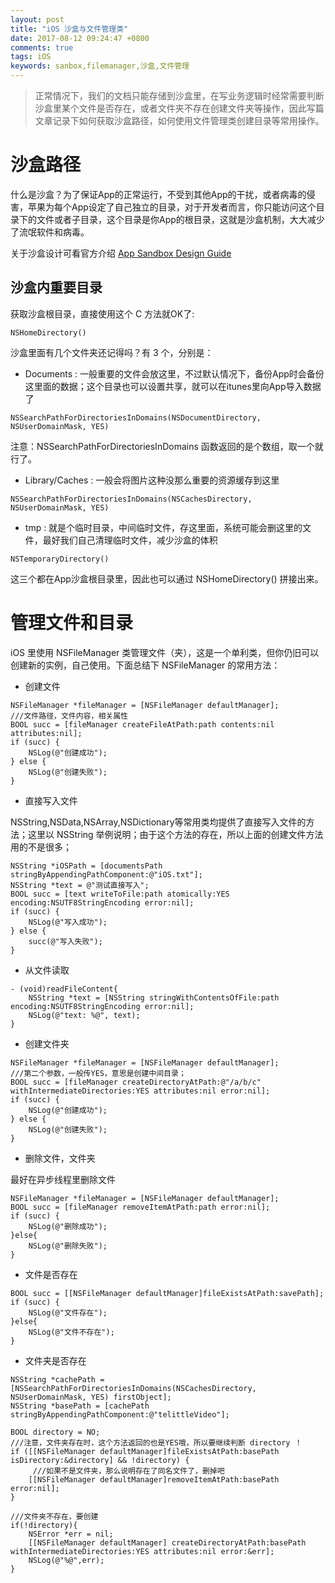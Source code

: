 ```yaml
---
layout: post
title: "iOS 沙盒与文件管理类"
date: 2017-08-12 09:24:47 +0800
comments: true
tags: iOS
keywords: sanbox,filemanager,沙盒,文件管理
---
```


> 正常情况下，我们的文档只能存储到沙盒里，在写业务逻辑时经常需要判断沙盒里某个文件是否存在，或者文件夹不存在创建文件夹等操作，因此写篇文章记录下如何获取沙盒路径，如何使用文件管理类创建目录等常用操作。

# 沙盒路径

什么是沙盒？为了保证App的正常运行，不受到其他App的干扰，或者病毒的侵害，苹果为每个App设定了自己独立的目录，对于开发者而言，你只能访问这个目录下的文件或者子目录，这个目录是你App的根目录，这就是沙盒机制，大大减少了流氓软件和病毒。

关于沙盒设计可看官方介绍 [App Sandbox Design Guide](https://developer.apple.com/library/content/documentation/Security/Conceptual/AppSandboxDesignGuide/AboutAppSandbox/AboutAppSandbox.html)

## 沙盒内重要目录

获取沙盒根目录，直接使用这个 C 方法就OK了:

`NSHomeDirectory()`

沙盒里面有几个文件夹还记得吗？有 3 个，分别是：

- Documents : 一般重要的文件会放这里，不过默认情况下，备份App时会备份这里面的数据；这个目录也可以设置共享，就可以在itunes里向App导入数据了

`NSSearchPathForDirectoriesInDomains(NSDocumentDirectory, NSUserDomainMask, YES)`

注意：NSSearchPathForDirectoriesInDomains 函数返回的是个数组，取一个就行了。

- Library/Caches : 一般会将图片这种没那么重要的资源缓存到这里

`NSSearchPathForDirectoriesInDomains(NSCachesDirectory, NSUserDomainMask, YES)`

- tmp : 就是个临时目录，中间临时文件，存这里面，系统可能会删这里的文件，最好我们自己清理临时文件，减少沙盒的体积

`NSTemporaryDirectory()`

这三个都在App沙盒根目录里，因此也可以通过 NSHomeDirectory() 拼接出来。

# 管理文件和目录

iOS 里使用 NSFileManager 类管理文件（夹），这是一个单利类，但你仍旧可以创建新的实例，自己使用。下面总结下 NSFileManager 的常用方法：

- 创建文件 

```
NSFileManager *fileManager = [NSFileManager defaultManager];
///文件路径，文件内容，相关属性
BOOL succ = [fileManager createFileAtPath:path contents:nil attributes:nil];
if (succ) {
    NSLog(@"创建成功");
} else {
    NSLog(@"创建失败");
}
```

- 直接写入文件

NSString,NSData,NSArray,NSDictionary等常用类均提供了直接写入文件的方法；这里以 NSString 举例说明；由于这个方法的存在，所以上面的创建文件方法用的不是很多；

```
NSString *iOSPath = [documentsPath stringByAppendingPathComponent:@"iOS.txt"];
NSString *text = @"测试直接写入";
BOOL succ = [text writeToFile:path atomically:YES encoding:NSUTF8StringEncoding error:nil];
if (succ) {
    NSLog(@"写入成功");
} else {
    succ(@"写入失败");
}
```

- 从文件读取

```
- (void)readFileContent{
    NSString *text = [NSString stringWithContentsOfFile:path encoding:NSUTF8StringEncoding error:nil];
    NSLog(@"text: %@", text);
}
```

- 创建文件夹

```
NSFileManager *fileManager = [NSFileManager defaultManager];
///第二个参数，一般传YES，意思是创建中间目录；
BOOL succ = [fileManager createDirectoryAtPath:@"/a/b/c" withIntermediateDirectories:YES attributes:nil error:nil];
if (succ) {
    NSLog(@"创建成功");
} else {
    NSLog(@"创建失败");
}
```

- 删除文件，文件夹

最好在异步线程里删除文件

```
NSFileManager *fileManager = [NSFileManager defaultManager];
BOOL succ = [fileManager removeItemAtPath:path error:nil];
if (succ) {
    NSLog(@"删除成功");
}else{
    NSLog(@"删除失败");
}
```

- 文件是否存在

```
BOOL succ = [[NSFileManager defaultManager]fileExistsAtPath:savePath];
if (succ) {
    NSLog(@"文件存在");
}else{
    NSLog(@"文件不存在");
}
```

- 文件夹是否存在

```
NSString *cachePath = [NSSearchPathForDirectoriesInDomains(NSCachesDirectory, NSUserDomainMask, YES) firstObject];
NSString *basePath = [cachePath stringByAppendingPathComponent:@"telittleVideo"];
    
BOOL directory = NO;
///注意，文件夹存在时，这个方法返回的也是YES哦，所以要继续判断 directory ！
if ([[NSFileManager defaultManager]fileExistsAtPath:basePath isDirectory:&directory] && !directory) {
	 ///如果不是文件夹，那么说明存在了同名文件了，删掉吧
    [[NSFileManager defaultManager]removeItemAtPath:basePath error:nil];
}
    
///文件夹不存在，要创建
if(!directory){
    NSError *err = nil;
    [[NSFileManager defaultManager] createDirectoryAtPath:basePath withIntermediateDirectories:YES attributes:nil error:&err];
    NSLog(@"%@",err);
}
```
